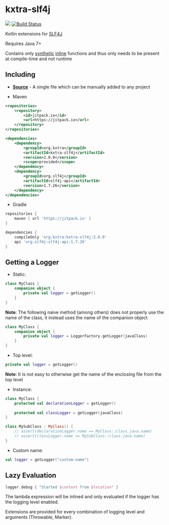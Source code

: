 # kxtra-slf4j

[![](https://jitpack.io/v/org.kxtra/kxtra-slf4j.svg)](https://jitpack.io/#org.kxtra/kxtra-slf4j)
[![Build Status](https://img.shields.io/circleci/project/github/kxtra/kxtra-slf4j.svg)](https://circleci.com/gh/kxtra/kxtra-slf4j)

Kotlin extensions for [SLF4J](https://www.slf4j.org/)

Requires Java 7+

Contains only [synthetic](https://kotlinlang.org/api/latest/jvm/stdlib/kotlin.jvm/-jvm-synthetic/index.html) [inline](https://kotlinlang.org/docs/reference/inline-functions.html) functions and thus only needs to be present at compile-time and not runtime

## Including

* [**Source**](src/main/java/org/kxtra/slf4j/logger.kt) - A single file which can be manually added to any project

* Maven

```xml
<repositories>
    <repository>
        <id>jitpack.io</id>
        <url>https://jitpack.io</url>
    </repository>
</repositories>
```

```xml
<dependencies>
    <dependency>
        <groupId>org.kxtra</groupId>
        <artifactId>kxtra-slf4j</artifactId>
        <version>2.0.0</version>
        <scope>provided</scope>
    </dependency>
    <dependency>
        <groupId>org.slf4j</groupId>
        <artifactId>slf4j-api</artifactId>
        <version>1.7.26</version>
    </dependency>
</dependencies>
```

* Gradle

```groovy
repositories {
    maven { url 'https://jitpack.io' }
}
```

```groovy
dependencies {
    compileOnly 'org.kxtra:kxtra-slf4j:2.0.0'
    api 'org.slf4j:slf4j-api:1.7.26'
}
```

## Getting a Logger

* Static:

```kotlin
class MyClass {
    companion object {
        private val logger = getLogger()
    }
}
```

**Note**: The following naive method (among others) does not properly use the name of the class, it instead uses the name of the companion object

```kotlin
class MyClass {
    companion object {
        private val logger = LoggerFactory.getLogger(javaClass)
    }
}
```

* Top level:

```kotlin
private val logger = getLogger()
```

**Note**: It is not easy to otherwise get the name of the enclosing file from the top level

* Instance:

```kotlin
class MyClass {
    protected val declarationLogger = getLogger()
    
    protected val classLogger = getLogger(javaClass)
}

class MySubClass : MyClass() {
    // assert(declarationLogger.name == MyClass::class.java.name)
    // assert(classLogger.name == MySubClass::class.java.name)
}
```

* Custom name:

```kotlin
val logger = getLogger("custom-name")
```

## Lazy Evaluation

```kotlin
logger.debug { "Started $context from $location" }
```

The lambda expression will be inlined and only evaluated if the logger has the logging level enabled. 

Extensions are provided for every combination of logging level and arguments (Throwable, Marker). 
